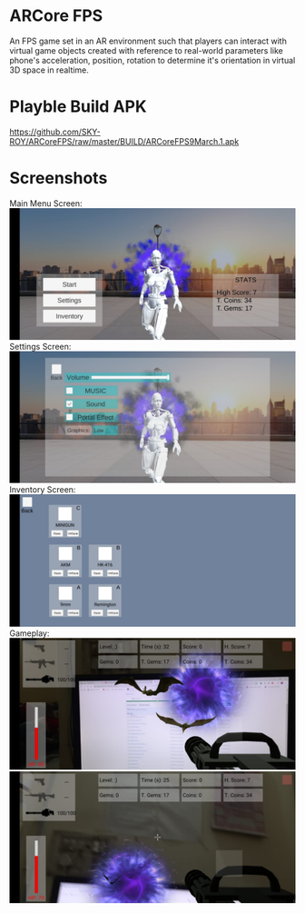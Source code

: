 # ARCore FPS
An FPS game set in an AR environment such that players can interact with virtual game objects created with reference to real-world parameters like phone's acceleration, position, rotation to determine it's orientation in virtual 3D space in realtime.

# Playble Build APK 
https://github.com/SKY-ROY/ARCoreFPS/raw/master/BUILD/ARCoreFPS9March.1.apk

# Screenshots
Main Menu Screen:
<img src="BUILD/Screenshots/4f24c565-cc81-47bb-8ac2-4b146c047b8a.jpg"> 
Settings Screen:
<img src="BUILD/Screenshots/04c3fd5c-d15b-4fae-9eff-b482d584959b.jpg">
Inventory Screen:
<img src="BUILD/Screenshots/9f5cf7e8-a303-4a43-8342-b2cb3799751c.jpg">
Gameplay:
<img src="BUILD/Screenshots/3ba7fe28-619c-49e7-b119-f2fc2e2cc508.jpg"> 
<img src="BUILD/Screenshots/5a4129cc-39a2-4044-a9ab-205fa6209973.jpg"> 
